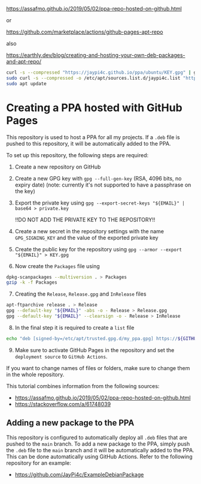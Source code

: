 https://assafmo.github.io/2019/05/02/ppa-repo-hosted-on-github.html

or

https://github.com/marketplace/actions/github-pages-apt-repo

also

https://earthly.dev/blog/creating-and-hosting-your-own-deb-packages-and-apt-repo/


```bash
curl -s --compressed "https://jaypi4c.github.io/ppa/ubuntu/KEY.gpg" | gpg --dearmor | sudo tee /etc/apt/trusted.gpg.d/jaypi4c.gpg >/dev/null
sudo curl -s --compressed -o /etc/apt/sources.list.d/jaypi4c.list "https://jaypi4c.github.io/ppa/ubuntu/jaypi4c.list"
sudo apt update
```



# Creating a PPA hosted with GitHub Pages

This repository is used to host a PPA for all my projects. If a `.deb` file is pushed to this repository, it will be automatically added to the PPA.

To set up this repository, the following steps are required:
1. Create a new repository on GitHub
2. Create a new GPG key with `gpg --full-gen-key` (RSA, 4096 bits, no expiry date) (note: currently it's not supported to have a passphrase on the key)
3. Export the private key using `gpg --export-secret-keys "${EMAIL}" | base64 > private.key`
   
   !!DO NOT ADD THE PRIVATE KEY TO THE REPOSITORY!!
4. Create a new secret in the repository settings with the name `GPG_SIGNING_KEY` and the value of the exported private key
5. Create the public key for the repository using `gpg --armor --export "${EMAIL}" > KEY.gpg`
6. Now create the `Packages` file using
```bash
dpkg-scanpackages --multiversion . > Packages
gzip -k -f Packages
```
7. Creating the `Release`, `Release.gpg` and `InRelease` files
```bash
apt-ftparchive release . > Release
gpg --default-key "${EMAIL}" -abs -o - Release > Release.gpg
gpg --default-key "${EMAIL}" --clearsign -o - Release > InRelease
```

8. In the final step it is required to create a `list` file
```bash
echo "deb [signed-by=/etc/apt/trusted.gpg.d/my_ppa.gpg] https://${GITHUB_USERNAME}.github.io/my_ppa ./" > my_list_file.list
```

9. Make sure to activate GitHub Pages in the repository and set the `deployment source` to `GitHub Actions`.


If you want to change names of files or folders, make sure to change them in the whole repository.


This tutorial combines information from the following sources:
- https://assafmo.github.io/2019/05/02/ppa-repo-hosted-on-github.html
- https://stackoverflow.com/a/61748039


## Adding a new package to the PPA

This repository is configured to automatically deploy all `.deb` files that are pushed to the `main` branch. To add a new package to the PPA, simply push the `.deb` file to the `main` branch and it will be automatically added to the PPA. This can be done automatically using GitHub Actions. Refer to the following repository for an example:
- https://github.com/JayPi4c/ExampleDebianPackage
